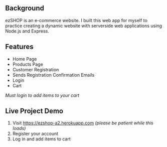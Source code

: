 ## Background
ezSHOP is an e-commerce website. I built this web app for myself to practice creating a dynamic website with serverside web applications using Node.js and Express.

## Features
- Home Page
- Products Page
- Customer Registration
- Sends Registration Confirmation Emails
- Login
- Cart

*Must login to add items to your cart*


## Live Project Demo
1. Visit https://ezshop-a2.herokuapp.com *(please be patient while this loads)*
2. Register your account
3. Log in and add items to cart



